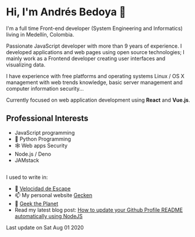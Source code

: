 # Hi, I'm Andrés Bedoya 👋

I'm a full time Front-end developer (System Engineering and Informatics) living in Medellín, Colombia.

Passionate JavaScript developer with more than 9 years of experience. I developed applications and web pages using open source technologies; I mainly work as a Frontend developer creating user interfaces and visualizing data.

I have experience with free platforms and operating systems Linux / OS X management with web trends knowledge, basic server management and computer information security...

Currently focused on web application development using **React** and **Vue.js**.

## Professional Interests
- JavaScript programming
- 🐍 Python Programming
- 🕸 Web apps Security
- Node.js / Deno
- JAMstack

##
I used to write in:
- 💨 [Velocidad de Escape](https://velocidadescape.com/)
- 📫 My personal website [Gecken](https://gecken.co/)
- 👾 [Geek the Planet](https://geektheplanet.net/)
- Read my latest blog post: [How to update your Github Profile README automatically using NodeJS](https://velocidadescape.com/js/how-to-update-github-profile-readme-automatically/)

Last update on Sat Aug 01 2020

